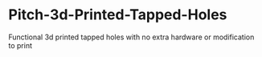 # Pitch-3d-Printed-Tapped-Holes
Functional 3d printed tapped holes with no extra hardware or modification to print

